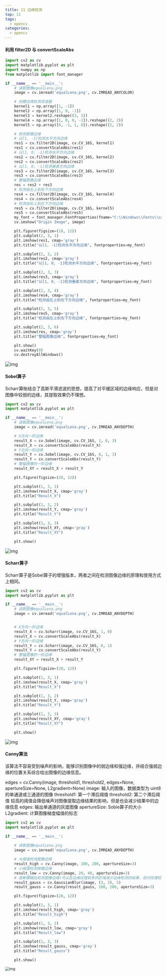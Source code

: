```yaml
---
title: 11 边缘检测
top: 11
tags:
  - opencv
categories:
  - opencv
---
```


#### 利用 filter2D 与 convertScaleAbs

```python
import cv2 as cv
import matplotlib.pyplot as plt
import numpy as np
from matplotlib import font_manager

if __name__ == '__main__':
    # 读取图像equalLena.png
    image = cv.imread('equalLena.png', cv.IMREAD_ANYCOLOR)

    # 创建边缘检测滤波器
    kernel1 = np.array([1, -1])
    kernel2 = np.array([1, 0, -1])
    kernel3 = kernel2.reshape((3, 1))
    kernel4 = np.array([1, 0, 0, -1]).reshape((2, 2))
    kernel5 = np.array([0, -1, 1, 0]).reshape((2, 2))

    # 检测图像边缘
    # 以[1, -1]检测水平方向边缘
    res1 = cv.filter2D(image, cv.CV_16S, kernel1)
    res1 = cv.convertScaleAbs(res1)
    # 以[1, 0, -1]检测水平方向边缘
    res2 = cv.filter2D(image, cv.CV_16S, kernel2)
    res2 = cv.convertScaleAbs(res2)
    # 以[1, 0, -1]检测垂直方向边缘
    res3 = cv.filter2D(image, cv.CV_16S, kernel3)
    res3 = cv.convertScaleAbs(res3)
    # 整幅图像边缘
    res = res2 + res3
    # 检测由左上到右下方向边缘
    res4 = cv.filter2D(image, cv.CV_16S, kernel4)
    res4 = cv.convertScaleAbs(res4)
    # 检测由右上到左下方向边缘
    res5 = cv.filter2D(image, cv.CV_16S, kernel5)
    res5 = cv.convertScaleAbs(res5)
    my_font = font_manager.FontProperties(fname="C:\\Windows\\Fonts\\simsun.ttc", size='medium')
    cv.imshow("Origin Image", image)

    plt.figure(figsize=(18, 12))
    plt.subplot(2, 3, 1)
    plt.imshow(res1, cmap='gray')
    plt.title("以[1, -1]检测水平方向边缘", fontproperties=my_font)

    plt.subplot(2, 3, 2)
    plt.imshow(res2, cmap='gray')
    plt.title("以[1, 0, -1]检测水平方向边缘", fontproperties=my_font)

    plt.subplot(2, 3, 3)
    plt.imshow(res3, cmap='gray')
    plt.title("以[1, 0, -1]检测垂直方向边缘", fontproperties=my_font)

    plt.subplot(2, 3, 4)
    plt.imshow(res4, cmap='gray')
    plt.title("检测由左上到右下方向边缘", fontproperties=my_font)

    plt.subplot(2, 3, 5)
    plt.imshow(res5, cmap='gray')
    plt.title("检测由左上到右下方向边缘", fontproperties=my_font)

    plt.subplot(2, 3, 6)
    plt.imshow(res, cmap='gray')
    plt.title("整幅图像边缘", fontproperties=my_font)

    plt.show()
    cv.waitKey(0)
    cv.destroyAllWindows()
```

![img](https://img-blog.csdnimg.cn/313532859c1745a7b5fe5465eba113e8.png)

#### Sobel算子

Scharr算账结合了高斯平滑滤波的思想，提高了对平缓区域的边缘响应，但是对图像中较弱的边缘，其提取效果仍不理想。

```python
import cv2 as cv
import matplotlib.pyplot as plt

if __name__ == '__main__':
    # 读取图像equalLena.png
    image = cv.imread('equalLena.png', cv.IMREAD_ANYDEPTH)

    # X方向一阶边缘
    result_X = cv.Sobel(image, cv.CV_16S, 1, 0, 3)
    result_X = cv.convertScaleAbs(result_X)
    # Y方向一阶边缘
    result_Y = cv.Sobel(image, cv.CV_16S, 0, 1, 3)
    result_Y = cv.convertScaleAbs(result_Y)
    # 整幅图像的一阶边缘
    result_XY = result_X + result_Y

    plt.figure(figsize=(20, 12))

    plt.subplot(1, 3, 1)
    plt.imshow(result_X, cmap='gray')
    plt.title("Result_X")

    plt.subplot(1, 3, 2)
    plt.imshow(result_Y, cmap='gray')
    plt.title("Result_Y")

    plt.subplot(1, 3, 3)
    plt.imshow(result_XY, cmap='gray')
    plt.title("Result_XY")

    plt.show()
```

![img](https://img-blog.csdnimg.cn/74cfb8f155e1456c8b18e4e3cb19fd1b.png)

#### Scharr算子

Scharr算子是Sobel算子的增强版本，两者之间在检测图像边缘的原理和使用方式上相同。

```python
import cv2 as cv
import matplotlib.pyplot as plt

if __name__ == '__main__':
    # 读取图像equalLena.png
    image = cv.imread('equalLena.png', cv.IMREAD_ANYDEPTH)


    # X方向一阶边缘
    result_X = cv.Scharr(image, cv.CV_16S, 1, 0)
    result_X = cv.convertScaleAbs(result_X)
    # Y方向一阶边缘
    result_Y = cv.Scharr(image, cv.CV_16S, 0, 1)
    result_Y = cv.convertScaleAbs(result_Y)
    # 整幅图像的一阶边缘
    result_XY = result_X + result_Y

    plt.figure(figsize=(20, 12))

    plt.subplot(1, 3, 1)
    plt.imshow(result_X, cmap='gray')
    plt.title("Result_X")

    plt.subplot(1, 3, 2)
    plt.imshow(result_Y, cmap='gray')
    plt.title("Result_Y")

    plt.subplot(1, 3, 3)
    plt.imshow(result_XY, cmap='gray')
    plt.title("Result_XY")

    plt.show()
```

![img](https://img-blog.csdnimg.cn/a0271e5f8c204f9fae6393d8d2dff52f.png)

#### Canny算法

该算法不容易受到噪声的影响，能够识别图像中的弱边缘和强边缘，并结合强弱边缘的位置关系综合给出图像的边缘信息。

edges = cv.Canny(image, threshold1, threshold2, edges=None, apertureSize=None, L2gradient=None)
image: 输入的图像，数据类型为 uint8的单通道或三通道的图像
threshold1: 第一个滞后阈值
threshold2: 第二个滞后阈值
较高的阈值会降低噪声对图像提取边缘结果的影响，但是也会减少结果中的边缘信息
edges: 输出单通道的灰度图像
apertureSize: Soble算子的大小
L2gradient: 计算图像梯度幅值的标志

```python
import cv2 as cv
import matplotlib.pyplot as plt

if __name__ == '__main__':
    
    # 读取图像equalLena.png
    image = cv.imread('equalLena.png', cv.IMREAD_ANYDEPTH)

    # 大阈值检测图像边缘
    result_high = cv.Canny(image, 100, 200, apertureSize=3)
    # 小阈值检测图像边缘
    result_low = cv.Canny(image, 20, 40, apertureSize=3)
    # 高斯模糊后检测图像边缘(可以在边缘纹理较多的区域减少边缘检测的结果，但对纹理较少的区域影响较小)
    result_gauss = cv.GaussianBlur(image, (3, 3), 5)
    result_gauss = cv.Canny(result_gauss, 100, 200, apertureSize=3)

    plt.figure(figsize=(20, 12))

    plt.subplot(1, 3, 1)
    plt.imshow(result_high, cmap='gray')
    plt.title("Result_high")

    plt.subplot(1, 3, 2)
    plt.imshow(result_low, cmap='gray')
    plt.title("Result_low")

    plt.subplot(1, 3, 3)
    plt.imshow(result_gauss, cmap='gray')
    plt.title("Result_gauss")

    plt.show()
```

<img src="https://img-blog.csdnimg.cn/f2bc8f5d31a64a878fb978f7ab7189e2.png" alt="img" style="zoom:80%;" />